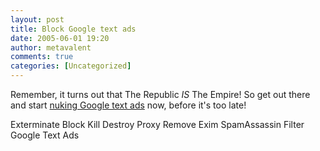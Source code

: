 ```yaml
---
layout: post
title: Block Google text ads
date: 2005-06-01 19:20
author: metavalent
comments: true
categories: [Uncategorized]
---
```

Remember, it turns out that The Republic *IS* The Empire!  So get out there and start <a href="http://underscorebleach.net/jotsheet/2004/09/block-google-text-ads">nuking Google text ads</a> now, before it's too late!

Exterminate Block Kill Destroy Proxy Remove Exim SpamAssassin Filter Google Text Ads
